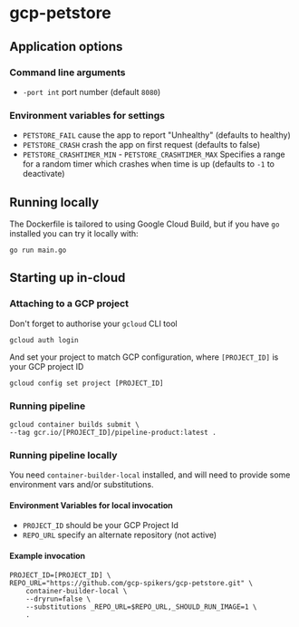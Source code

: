 # gcp-petstore

## Application options

### Command line arguments

- `-port int` port number (default `8080`)

### Environment variables for settings

- `PETSTORE_FAIL` cause the app to report "Unhealthy" (defaults to healthy)
- `PETSTORE_CRASH` crash the app on first request (defaults to false)
- `PETSTORE_CRASHTIMER_MIN` - `PETSTORE_CRASHTIMER_MAX`
Specifies a range for a random timer which crashes when time is up (defaults to `-1` to deactivate)

## Running locally

The Dockerfile is tailored to using Google Cloud Build, but if you have `go` installed you can try it locally with:

    go run main.go

## Starting up in-cloud

### Attaching to a GCP project

Don't forget to authorise your `gcloud` CLI tool

    gcloud auth login

And set your project to match GCP configuration, where `[PROJECT_ID]` is your GCP project ID

    gcloud config set project [PROJECT_ID]

### Running pipeline

    gcloud container builds submit \
    --tag gcr.io/[PROJECT_ID]/pipeline-product:latest .


### Running pipeline locally

You need `container-builder-local` installed, and will need to provide some environment vars and/or substitutions.

#### Environment Variables for local invocation

- `PROJECT_ID` should be your GCP Project Id
- `REPO_URL` specify an alternate repository (not active)

#### Example invocation

    PROJECT_ID=[PROJECT_ID] \
    REPO_URL="https://github.com/gcp-spikers/gcp-petstore.git" \
        container-builder-local \
        --dryrun=false \
        --substitutions _REPO_URL=$REPO_URL,_SHOULD_RUN_IMAGE=1 \
        .

  

<!--
    REFERENCES
-->

[gcb-docker-quickstart]: https://cloud.google.com/container-builder/docs/quickstart-docker